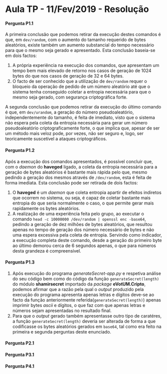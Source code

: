 # Aula TP - 11/Fev/2019 - Resolução

#### Pergunta P1.1
A primeira conclusão que podemos retirar da execução destes comandos é que, em `dev/random`, com o aumento do tamanho requerido de bytes aleatórios, existe também um aumento substancial do tempo necessário para que o mesmo seja gerado e apresentado. Esta conclusão baseia-se em dois factos:
1. A própria experiência na execução dos comandos, que apresentam um tempo bem mais elevado de retorno nos casos de geração de 1024 bytes do que nos casos de geração de 32 e 64 bytes.
2. O facto de ser conhecido que a utilização de `dev/random` requer o bloqueio da operação de pedido de um número aleatório até que o sistema tenha conseguido coletar a entropia necessária para que o mesmo seja gerado, com segurança criptográfica forte.

A segunda conclusão que podemos retirar da execução do último comando é que, em `dev/urandom`, a geração do número pseudoaleatório, independentemente do tamanho, é feita de imediato, visto que o sistema não espera pela coleta da entropia necessária para gerar um número pseudoaleatório criptograficamente forte, o que implica que, apesar de ser um método mais veloz pode, por vezes, não ser seguro e, logo, ser teoricamente suscetível a ataques criptográficos.

#### Pergunta P1.2
Após a execução dos comandos apresentados, é possível concluir que, com o _daemon_ do **haveged** ligado, a coleta da entropia necessária para a geração de bytes aleatórios é bastante mais rápida pelo que, mesmo pedindo a geração dos mesmos através de `/dev/random`, esta é feita de forma imediata. Esta conclusão pode ser retirada de dois factos:
1. O **haveged** é um _daemon_ que coleta entropia apartir de efeitos indiretos que ocorrem no sistema, ou seja, é capaz de coletar bastante mais entropia do que seria normalmente o caso, o que permite gerar mais rapidamente os bytes aleatórios.
2. A realização de uma experiência feita pelo grupo, ao executar o comando `head -c 10000000 /dev/random | openssl enc -base64`, pedindo a geração de dez milhões de bytes aleatórios, que resultou apenas no tempo de geração dos número necessário de bytes e não uma espera excessiva pela coleta de entropia. Servindo como indicador, a execução completa deste comando, desde a geração do primeiro byte ao último demorou cerca de 6 segundos apenas, o que para números desta grandeza é compreensível.

#### Pergunta P1.3
1. Após execução do programa _generateSecret-app.py_ e respetiva análise do seu código bem como do código da função `generateSecret(length)` do módulo **shamirsecret** importado da _package_ **eVotUM.Cripto**, podemos afirmar que a razão pela qual o _output_ produzido pela execução do programa apresenta apenas letras e dígitos deve-se ao facto da função anteriormente referida(`generateSecret(length)`) apenas imprimir bytes _ascii_ e dígitos, o que faz com que apenas letras e números sejam apresentadas no resultado final.
2. Para que o _output_ gerado também apresentasse outro tipo de caratéres, a função `generateSecret(length)` deveria ser alterada de forma a que codificasse os bytes aleatórios gerados em `base64`, tal como era feito na primeira e segunda perguntas deste enunciado.

#### Pergunta P2.1

#### Pergunta P3.1

#### Pergunta P4.1